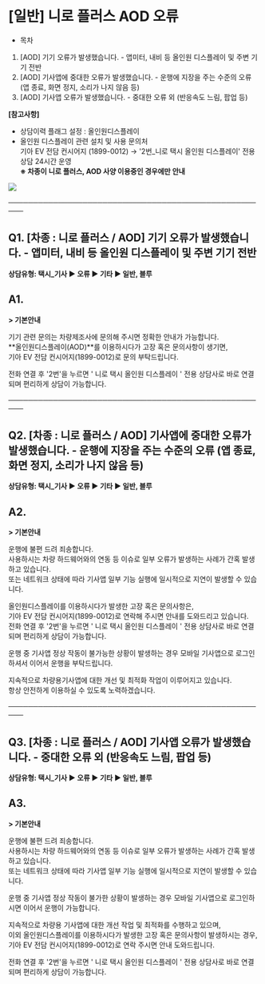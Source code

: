 # [일반] 니로 플러스 AOD 오류

* 목차

1. [AOD] 기기 오류가 발생했습니다. - 앱미터, 내비 등 올인원 디스플레이 및 주변 기기 전반
2. [AOD] 기사앱에 중대한 오류가 발생했습니다. - 운행에 지장을 주는 수준의 오류  
   (앱 종료, 화면 정지, 소리가 나지 않음 등)
3. [AOD] 기사앱 오류가 발생했습니다. - 중대한 오류 외 (반응속도 느림, 팝업 등)

**[참고사항]**

* 상담이력 플래그 설정 : 올인원디스플레이
* 올인원 디스플레이 관련 설치 및 사용 문의처   
  기아 EV 전담 컨시어지 (1899-0012) → '2번\_니로 택시 올인원 디스플레이' 전용 상담 24시간 운영  
  **※ 차종이 니로 플러스, AOD 사양 이용중인 경우에만 안내**

![](https://kakaomobilitysupport.zendesk.com/hc/article_attachments/33029244301081)

─────────────────────────────────────────────────────

**Q1. [차종 : 니로 플러스 / AOD] 기기 오류가 발생했습니다.  - 앱미터, 내비 등 올인원 디스플레이 및 주변 기기 전반**
----------------------------------------------------------------------------

****상담유형: 택시\_기사 ▶ 오류 ▶ 기타 ▶ 일반, 블루****

**A1.**
-------

**> 기본안내**

기기 관련 문의는 차량제조사에 문의해 주시면 정확한 안내가 가능합니다.   
**올인원디스플레이(AOD)**를 이용하시다가 고장 혹은 문의사항이 생기면,   
기아 EV 전담 컨시어지(1899-0012)로 문의 부탁드립니다.

전화 연결 후 '2번'을 누르면 ' 니로 택시 올인원 디스플레이 ' 전용 상담사로 바로 연결되며 편리하게 상담이 가능합니다.

─────────────────────────────────────────────────────

**Q2.** **[차종 : 니로 플러스 / AOD]** **기사앱에 중대한 오류가 발생했습니다.** **- 운행에 지장을 주는 수준의 오류 (앱 종료, 화면 정지, 소리가 나지 않음 등)**
-----------------------------------------------------------------------------------------------------------

****상담유형: 택시\_기사 ▶ 오류 ▶ 기타 ▶ 일반, 블루****

**A2.**
-------

**> 기본안내**

운행에 불편 드려 죄송합니다.   
사용하시는 차량 하드웨어와의 연동 등 이슈로 일부 오류가 발생하는 사례가 간혹 발생하고 있습니다.  
또는 네트워크 상태에 따라 기사앱 일부 기능 실행에 일시적으로 지연이 발생할 수 있습니다.  
  
올인원디스플레이를 이용하시다가 발생한 고장 혹은 문의사항은,  
기아 EV 전담 컨시어지(1899-0012)로 연락해 주시면 안내를 도와드리고 있습니다.  
전화 연결 후 '2번'을 누르면 ' 니로 택시 올인원 디스플레이 ' 전용 상담사로 바로 연결되며 편리하게 상담이 가능합니다.

운행 중 기사앱 정상 작동이 불가능한 상황이 발생하는 경우 모바일 기사앱으로 로그인하셔서 이어서 운행을 부탁드립니다.

지속적으로 차량용기사앱에 대한 개선 및 최적화 작업이 이루어지고 있습니다.  
항상 안전하게 이용하실 수 있도록 노력하겠습니다.

─────────────────────────────────────────────────────

**Q3.** **[차종 : 니로 플러스 / AOD]** **기사앱 오류가 발생했습니다.** **- 중대한 오류 외 (반응속도 느림, 팝업 등)**
----------------------------------------------------------------------------------

****상담유형: 택시\_기사 ▶ 오류 ▶ 기타 ▶ 일반, 블루****

**A3.**
-------

**> 기본안내**

운행에 불편 드려 죄송합니다.  
사용하시는 차량 하드웨어와의 연동 등 이슈로 일부 오류가 발생하는 사례가 간혹 발생하고 있습니다.   
또는 네트워크 상태에 따라 기사앱 일부 기능 실행에 일시적으로 지연이 발생할 수 있습니다.

운행 중 기사앱 정상 작동이 불가한 상황이 발생하는 경우 모바일 기사앱으로 로그인하시면 이어서 운행이 가능합니다.

지속적으로 차량용 기사앱에 대한 개선 작업 및 최적화를 수행하고 있으며,  
이외 올인원디스플레이를 이용하시다가 발생한 고장 혹은 문의사항이 발생하시는 경우,   
기아 EV 전담 컨시어지(1899-0012)로 연락 주시면 안내 도와드립니다.

전화 연결 후 '2번'을 누르면 ' 니로 택시 올인원 디스플레이 ' 전용 상담사로 바로 연결되며 편리하게 상담이 가능합니다.